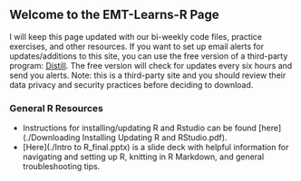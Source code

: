 ## Welcome to the EMT-Learns-R Page
I will keep this page updated with our bi-weekly code files, practice exercises, and other resources. If you want to set up email alerts for updates/additions to this site, you can use the free version of a third-party program: [Distill](https://distill.io/). The free version will check for updates every six hours and send you alerts. Note: this is a third-party site and you should review their data privacy and security practices before deciding to download.

### General R Resources
- Instructions for installing/updating R and Rstudio can be found [here](./Downloading Installing Updating R and RStudio.pdf).
- [Here](./Intro to R_final.pptx) is a slide deck with helpful information for navigating and setting up R, knitting in R Markdown, and general troubleshooting tips.
